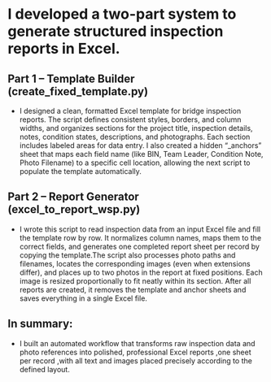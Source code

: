 # I developed a two-part system to generate structured inspection reports in Excel.

## Part 1 – Template Builder (create_fixed_template.py)
- I designed a clean, formatted Excel template for bridge inspection reports. The script defines consistent styles, borders, and column widths, and organizes sections for the project title, inspection details, notes, condition states, descriptions, and photographs. Each section includes labeled areas for data entry. I also created a hidden “_anchors” sheet that maps each field name (like BIN, Team Leader, Condition Note, Photo Filename) to a specific cell location, allowing the next script to populate the template automatically.

## Part 2 – Report Generator (excel_to_report_wsp.py)
- I wrote this script to read inspection data from an input Excel file and fill the template row by row. It normalizes column names, maps them to the correct fields, and generates one completed report sheet per record by copying the template.The script also processes photo paths and filenames, locates the corresponding images (even when extensions differ), and places up to two photos in the report at fixed positions. Each image is resized proportionally to fit neatly within its section. After all reports are created, it removes the template and anchor sheets and saves everything in a single Excel file.

## In summary:
- I built an automated workflow that transforms raw inspection data and photo references into polished, professional Excel reports ,one sheet per record ,with all text and images placed precisely according to the defined layout.

